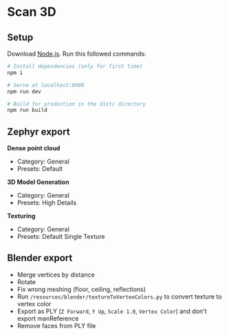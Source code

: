 # Scan 3D

## Setup
Download [Node.js](https://nodejs.org/en/download/).
Run this followed commands:

``` bash
# Install dependencies (only for first time)
npm i

# Serve at localhost:8080
npm run dev

# Build for production in the dist/ directory
npm run build
```

## Zephyr export

**Dense point cloud**

- Category: General
- Presets: Default

**3D Model Generation**

- Category: General
- Presets: High Details

**Texturing**

- Category: General
- Presets: Default Single Texture


## Blender export

- Merge vertices by distance
- Rotate
- Fix wrong meshing (floor, ceiling, reflections)
- Run `/resources/blender/textureToVertexColors.py` to convert texture to vertex color
- Export as PLY (`Z Forward`, `Y Up`, `Scale 1.0`, `Vertex Color`) and don't export manReference
- Remove faces from PLY file

